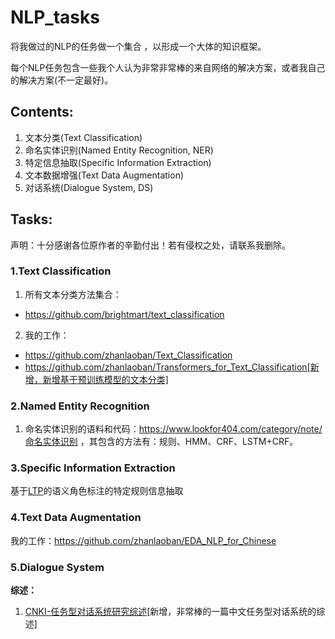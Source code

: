 # NLP_tasks
将我做过的NLP的任务做一个集合 ，以形成一个大体的知识框架。

每个NLP任务包含一些我个人认为非常非常棒的来自网络的解决方案，或者我自己的解决方案(不一定最好)。



## Contents:

1. 文本分类(Text Classification)
2. 命名实体识别(Named Entity Recognition, NER)
3. 特定信息抽取(Specific Information Extraction)
4. 文本数据增强(Text Data Augmentation)
5. 对话系统(Dialogue System, DS)



## Tasks:

声明：十分感谢各位原作者的辛勤付出！若有侵权之处，请联系我删除。
### 1.Text Classification
1. 所有文本分类方法集合：
  - https://github.com/brightmart/text_classification
2. 我的工作：
  - https://github.com/zhanlaoban/Text_Classification
  - https://github.com/zhanlaoban/Transformers_for_Text_Classification[新增，新增基于预训练模型的文本分类]

### 2.Named Entity Recognition
1. 命名实体识别的语料和代码：https://www.lookfor404.com/category/note/命名实体识别 ，其包含的方法有：规则、HMM、CRF、LSTM+CRF。

### 3.Specific Information Extraction
基于[LTP](https://github.com/HIT-SCIR/ltp)的语义角色标注的特定规则信息抽取

### 4.Text Data Augmentation
我的工作：https://github.com/zhanlaoban/EDA_NLP_for_Chinese

### 5.Dialogue System
**综述：**

1. [CNKI-任务型对话系统研究综述](http://new.oversea.cnki.net/KCMS/detail/11.1826.TP.20191105.1128.004.html?uid=WEEvREcwSlJHSldRa1FhcTdWa2FjcW9wSytQd0hxZ0hBODduTVMwWWZjMD0=$9A4hF_YAuvQ5obgVAqNKPCYcEjKensW4IQMovwHtwkF4VYPoHbKxJw!!&v=MTA0MjU3M0JKRnc9THo3QmRyRzRIOWpOcm85QVpPc1BZdzlNem1SbjZqNTdUM2ZscVdNMENMTDdSN3FlYnVkdEZDL2xV)[新增，非常棒的一篇中文任务型对话系统的综述]